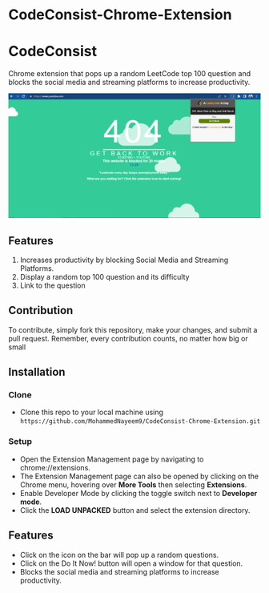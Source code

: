 # CodeConsist-Chrome-Extension

# CodeConsist
Chrome extension that pops up a random LeetCode top 100 question and blocks the social media and streaming platforms to increase productivity.

<img src="demosc.png" width="600px">

## Features
1. Increases productivity by blocking Social Media and Streaming Platforms.
2. Display a random top 100 question and its difficulty
3. Link to the question
## Contribution
To contribute, simply fork this repository, make your changes, and submit a pull request. Remember, every contribution counts, no matter how big or small
## Installation
### Clone
- Clone this repo to your local machine using `https://github.com/MohammedNayeem9/CodeConsist-Chrome-Extension.git`

### Setup
- Open the Extension Management page by navigating to chrome://extensions.
- The Extension Management page can also be opened by clicking on the Chrome menu, hovering over **More Tools** then selecting **Extensions**.
- Enable Developer Mode by clicking the toggle switch next to **Developer mode**.
- Click the **LOAD UNPACKED** button and select the extension directory.


## Features
- Click on the icon on the bar will pop up a random questions.
- Click on the Do It Now! button will open a window for that question.
- Blocks the social media and streaming platforms to increase productivity.
